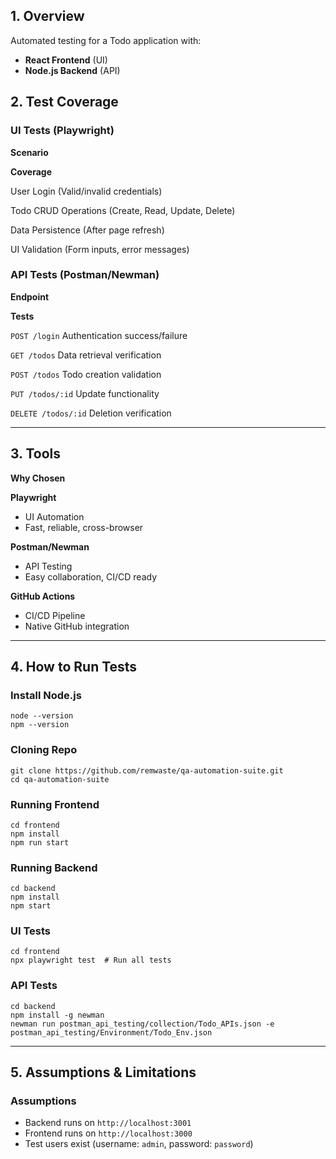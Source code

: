 ## **1. Overview**

Automated testing for a Todo application with:

- **React Frontend** (UI)
- **Node.js Backend** (API)

## **2. Test Coverage**

### **UI Tests (Playwright)**

**Scenario**

**Coverage**

User Login (Valid/invalid credentials)

Todo CRUD Operations (Create, Read, Update, Delete)

Data Persistence (After page refresh)

UI Validation (Form inputs, error messages)

### **API Tests (Postman/Newman)**

**Endpoint**

**Tests**

`POST /login` Authentication success/failure

`GET /todos` Data retrieval verification

`POST /todos` Todo creation validation

`PUT /todos/:id` Update functionality

`DELETE /todos/:id` Deletion verification

---

## **3. Tools**

**Why Chosen**

**Playwright**

- UI Automation
- Fast, reliable, cross-browser

**Postman/Newman**

- API Testing
- Easy collaboration, CI/CD ready

**GitHub Actions**

- CI/CD Pipeline
- Native GitHub integration

---

## **4. How to Run Tests**

### Install Node.js

    node --version
    npm --version

### Cloning Repo

    git clone https://github.com/remwaste/qa-automation-suite.git
    cd qa-automation-suite

### Running Frontend

    cd frontend
    npm install
    npm run start

### Running Backend

    cd backend
    npm install
    npm start

### **UI Tests**

    cd frontend
    npx playwright test  # Run all tests

### **API Tests**

    cd backend
    npm install -g newman
    newman run postman_api_testing/collection/Todo_APIs.json -e postman_api_testing/Environment/Todo_Env.json

---

## **5. Assumptions & Limitations**

### **Assumptions**

- Backend runs on `http://localhost:3001`
- Frontend runs on `http://localhost:3000`
- Test users exist (username: `admin`, password: `password`)
